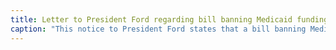 ```yaml
---
title: Letter to President Ford regarding bill banning Medicaid funding of abortion, recto
caption: "This notice to President Ford states that a bill banning Medicaid (federal) funding of abortion procedures has arrived on his desk. Proponent of the bill Kaye Pullen acknowledges that the argument of pro-abortion groups is that the ban is discriminatory because it disproportionately affects poor women seeking abortion procedures that are made possible financially through federal funds. The council for the creation of the bill makes sure that the purpose of the bill is stated as supporting abortion only in the case of family planning and emotional and social convenience of the mother. From the Betty Ford White House Papers, 1973 - 1977 collection of the First Lady General Subject Files, 1974 - 1977 series, courtesy of the Gerald R.Ford Presidential Library."
---
```

